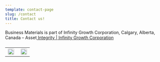 ```yaml
---
template: contact-page
slug: /contact
title: Contact us!
---
```

Business Materials is part of Infinity Growth Corporation, Calgary, Alberta, Canada – Asset[ Integrity | Infinity Growth Corporation](https://www.infinitygrowth.ca/)[](https://scalista.com)


<div data-block-id="3ee2e3de-d046-490b-b5c3-3594dca78d1a" role="presentation" class="ck-layout-block relative" style="margin-top: 24px; margin-bottom: 24px; cursor: auto;"><div class="ck-articlecards ck-layout-block-template"><table border="0" cellpadding="0" cellspacing="0" width="100%"><tbody><tr><td width="50%" style="padding-right: 10px;"><div style="background-color: rgb(255, 255, 255); border-width: 1px; border-color: rgb(237, 242, 244); border-radius: 4px; border-style: solid; overflow: hidden;"><div>
  <!--[if !mso]><!--></div><img alt="" role="button" tabindex="0" src="https://embed.filekitcdn.com/e/2Gr55sa5ghbmm2FFjpvZ6E/5KEd5xifKE4hgwG12qfm7u" width="100%" height="auto" style="max-width: 100%; display: block; border-radius: 0px;"><div>
  <!--<![endif]-->
  <!--[if mso]>
  <img width="200" src="https://embed.filekitcdn.com/e/2Gr55sa5ghbmm2FFjpvZ6E/5KEd5xifKE4hgwG12qfm7u" alt="">
  <![endif]-->
  </div><td width="50%" style="padding-left: 10px;"><div style="background-color: rgb(255, 255, 255); border-width: 1px; border-color: rgb(237, 242, 244); border-radius: 4px; border-style: solid; overflow: hidden;"><div>
  <!--[if !mso]><!--></div><img alt="" role="button" tabindex="0" src="https://embed.filekitcdn.com/e/2Gr55sa5ghbmm2FFjpvZ6E/5eFDwS1Nwh1PSznrBGzGJj" width="100%" height="auto" style="max-width: 100%; display: block; border-radius: 0px;"><div>
  <!--<![endif]-->
  <!--[if mso]>
  <img width="200" src="https://embed.filekitcdn.com/e/2Gr55sa5ghbmm2FFjpvZ6E/5eFDwS1Nwh1PSznrBGzGJj" alt="">
  <![endif]-->
  </table><style>
  @media only screen and (max-width:600px) {
    .ck-articlecards td {
      display: block !important;
      width: 100% !important;
      padding: 0 !important;
    }
    .ck-articlecards td:first-of-type {
      margin-bottom: 32px !important;
    }
  }
  .ck-articlecards div a { margin-top: 16px }
</style></div><style>
  .ck-layout-block h1,
  .ck-layout-block h2,
  .ck-layout-block h3,
  .ck-layout-block h4,
  .ck-layout-block h5,
  .ck-layout-block h6,
  .ck-layout-block p,
  .ck-layout-block ul,
  .ck-layout-block ol,
  .ck-layout-block li {
    margin: 0 !important;
    padding: 0 !important;
  }

  
</style></div>
